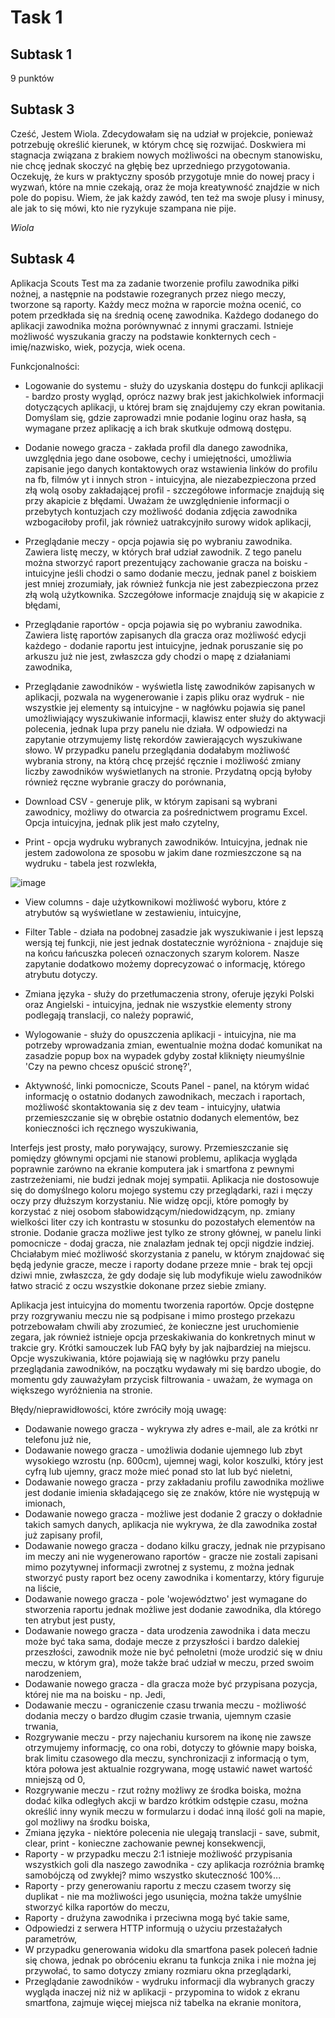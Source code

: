 # Task 1

## Subtask 1

9 punktów


## Subtask 3

Cześć, 
Jestem Wiola. Zdecydowałam się na udział w projekcie, ponieważ potrzebuję określić kierunek, w którym chcę się rozwijać. Doskwiera mi stagnacja związana z brakiem nowych możliwości na obecnym stanowisku, nie chcę jednak skoczyć na głębię bez uprzedniego przygotowania. Oczekuję, że kurs w praktyczny sposób przygotuje mnie do nowej pracy i wyzwań, które na mnie czekają, oraz że moja kreatywność znajdzie w nich pole do popisu. Wiem, że jak każdy zawód, ten też ma swoje plusy i minusy, ale jak to się mówi, kto nie ryzykuje szampana nie pije. 

*Wiola*


## Subtask 4

Aplikacja Scouts Test ma za zadanie tworzenie profilu zawodnika piłki nożnej, a następnie na podstawie rozegranych przez niego meczy, tworzone są raporty. Każdy mecz można w raporcie można ocenić, co potem przedkłada się na średnią ocenę zawodnika. Każdego dodanego do aplikacji zawodnika można porównywnać z innymi graczami. Istnieje możliwość wyszukania graczy na podstawie konkternych cech - imię/nazwisko, wiek, pozycja, wiek ocena.  

Funkcjonalności:
* Logowanie do systemu - służy do uzyskania dostępu do funkcji aplikacji - bardzo prosty wygląd, oprócz nazwy brak jest jakichkolwiek informacji dotyczących aplikacji, u której bram się znajdujemy czy ekran powitania. Domyślam się, gdzie zaprowadzi mnie podanie loginu oraz hasła, są wymagane przez aplikację a ich brak skutkuje odmową dostępu. 

* Dodanie nowego gracza - zakłada profil dla danego zawodnika, uwzględnia jego dane osobowe, cechy i umiejętności, umożliwia zapisanie jego danych kontaktowych oraz wstawienia linków do profilu na fb, filmów yt i innych stron - intuicyjna, ale niezabezpieczona przed złą wolą osoby zakładającej profil - szczegółowe informacje znajdują się przy akapicie z błędami. Uważam że uwzględnienie informacji o przebytych kontuzjach czy możliwość dodania zdjęcia zawodnika wzbogaciłoby profil, jak również uatrakcyjniło surowy widok aplikacji,

* Przeglądanie meczy - opcja pojawia się po wybraniu zawodnika. Zawiera listę meczy, w których brał udział zawodnik. Z tego panelu można stworzyć raport prezentujący zachowanie gracza na boisku - intuicyjne jeśli chodzi o samo dodanie meczu, jednak panel z boiskiem jest mniej zrozumiały, jak również funkcja nie jest zabezpieczona przez złą wolą użytkownika. Szczegółowe informacje znajdują się w akapicie z błędami,

* Przeglądanie raportów - opcja pojawia się po wybraniu zawodnika. Zawiera listę raportów zapisanych dla gracza oraz możliwość edycji każdego - dodanie raportu jest intuicyjne, jednak poruszanie się po arkuszu już nie jest, zwłaszcza gdy chodzi o mapę z działaniami zawodnika,

* Przeglądanie zawodników - wyświetla listę zawodników zapisanych w aplikacji, pozwala na wygenerowanie i zapis pliku oraz wydruk - nie wszystkie jej elementy są intuicyjne - w nagłówku pojawia się panel umożliwiający wyszukiwanie informacji, klawisz enter służy do aktywacji polecenia, jednak lupa przy panelu nie działa. W odpowiedzi na zapytanie otrzymujemy listę rekordów zawierających wyszukiwane słowo. W przypadku panelu przeglądania dodałabym możliwość wybrania strony, na którą chcę przejść ręcznie i możliwość zmiany liczby zawodników wyświetlanych na stronie. Przydatną opcją byłoby również ręczne wybranie graczy do porównania,

* Download CSV - generuje plik, w którym zapisani są wybrani zawodnicy, możliwy do otwarcia za pośrednictwem programu Excel. Opcja intuicyjna, jednak plik jest mało czytelny,

* Print - opcja wydruku wybranych zawodników. Intuicyjna, jednak nie jestem zadowolona ze sposobu w jakim dane rozmieszczone są na wydruku - tabela jest rozwlekła, 

![image](https://user-images.githubusercontent.com/128975245/234106629-f811c9d6-335d-4c92-aa6f-edada4eed640.png)

* View columns - daje użytkownikowi możliwość wyboru, które z atrybutów są wyświetlane w zestawieniu, intuicyjne, 

* Filter Table - działa na podobnej zasadzie jak wyszukiwanie i jest lepszą wersją tej funkcji, nie jest jednak dostatecznie wyróżniona - znajduje się na końcu łańcuszka poleceń oznaczonych szarym kolorem. Nasze zapytanie dodatkowo możemy doprecyzować o informację, którego atrybutu dotyczy.

* Zmiana języka - służy do przetłumaczenia strony, oferuje języki Polski oraz Angielski - intuicyjna, jednak nie wszystkie elementy strony podlegają translacji, co należy poprawić,

* Wylogowanie - służy do opuszczenia aplikacji - intuicyjna, nie ma potrzeby wprowadzania zmian, ewentualnie można dodać komunikat na zasadzie popup box na wypadek gdyby został kliknięty nieumyślnie 'Czy na pewno chcesz opuścić stronę?',

* Aktywność, linki pomocnicze, Scouts Panel - panel, na którym widać informację o ostatnio dodanych zawodnikach, meczach i raportach, możliwość skontaktowania się z dev team - intuicyjny, ułatwia przemieszczanie się w obrębie ostatnio dodanych elementów, bez konieczności ich ręcznego wyszukiwania,



Interfejs jest prosty, mało porywający, surowy. Przemieszczanie się pomiędzy głównymi opcjami nie stanowi problemu, aplikacja wygląda poprawnie zarówno na ekranie komputera jak i smartfona z pewnymi zastrzeżeniami, nie budzi jednak mojej sympatii. Aplikacja nie dostosowuje się do domyślnego koloru mojego systemu czy przeglądarki, razi i męczy oczy przy dłuższym korzystaniu. Nie widzę opcji, które pomogły by korzystać z niej osobom słabowidzącym/niedowidzącym, np. zmiany wielkości liter czy ich kontrastu w stosunku do pozostałych elementów na stronie. Dodanie gracza możliwe jest tylko ze strony głównej, w panelu linki pomocnicze - dodaj gracza, nie znalazłam jednak tej opcji nigdzie indziej. Chciałabym mieć możliwość skorzystania z panelu, w którym znajdować się będą jedynie gracze, mecze i raporty dodane przeze mnie - brak tej opcji dziwi mnie, zwłaszcza, że gdy dodaje się lub modyfikuje wielu zawodników łatwo stracić z oczu wszystkie dokonane przez siebie zmiany.

Aplikacja jest intuicyjna do momentu tworzenia raportów. Opcje dostępne przy rozgrywaniu meczu nie są podpisane i mimo prostego przekazu potrzebowałam chwili aby zrozumieć, że konieczne jest uruchomienie zegara, jak również istnieje opcja przeskakiwania do konkretnych minut w trakcie gry. Krótki samouczek lub FAQ były by jak najbardziej na miejscu. Opcje wyszukiwania, które pojawiają się w nagłówku przy panelu przeglądania zawodników, na początku wydawały mi się bardzo ubogie, do momentu gdy zauważyłam przycisk filtrowania - uważam, że wymaga on większego wyróżnienia na stronie.

Błędy/nieprawidłowości, które zwróciły moją uwagę:
* Dodawanie nowego gracza - wykrywa zły adres e-mail, ale za krótki nr telefonu już nie,
* Dodawanie nowego gracza - umożliwia dodanie ujemnego lub zbyt wysokiego wzrostu (np. 600cm), ujemnej wagi, kolor koszulki, który jest cyfrą lub ujemny, gracz może mieć ponad sto lat lub być nieletni,
* Dodawanie nowego gracza - przy zakładaniu profilu zawodnika możliwe jest dodanie imienia składającego się ze znaków, które nie występują w imionach,
* Dodawanie nowego gracza - możliwe jest dodanie 2 graczy o dokładnie takich samych danych, aplikacja nie wykrywa, że dla zawodnika został już zapisany profil,
* Dodawanie nowego gracza - dodano kilku graczy, jednak nie przypisano im meczy ani nie wygenerowano raportów - gracze nie zostali zapisani mimo pozytywnej informacji zwrotnej z systemu, z można jednak stworzyć pusty raport bez oceny zawodnika i komentarzy, który figuruje na liście,
* Dodawanie nowego gracza - pole 'województwo' jest wymagane do stworzenia raportu jednak możliwe jest dodanie zawodnika, dla którego ten atrybut jest pusty,
* Dodawanie nowego gracza - data urodzenia zawodnika i data meczu może być taka sama, dodaje mecze z przyszłości i bardzo dalekiej przeszłości, zawodnik może nie być pełnoletni (może urodzić się w dniu meczu, w którym gra), może także brać udział w meczu, przed swoim narodzeniem,
* Dodawanie nowego gracza - dla gracza może być przypisana pozycja, której nie ma na boisku - np. Jedi,
* Dodawanie meczu - ograniczenie czasu trwania meczu - możliwość dodania meczy o bardzo długim czasie trwania, ujemnym czasie trwania,
* Rozgrywanie meczu - przy najechaniu kursorem na ikonę nie zawsze otrzymujemy informację, co ona robi, dotyczy to głównie mapy boiska, brak limitu czasowego dla meczu, synchronizacji z informacją o tym, która połowa jest aktualnie rozgrywana, mogę ustawić nawet wartość  mniejszą od 0,
* Rozgrywanie meczu - rzut rożny możliwy ze środka boiska, można dodać kilka odległych akcji w bardzo krótkim odstępie czasu, można określić inny wynik meczu w formularzu i dodać inną ilość goli na mapie, gol możliwy na środku boiska,
* Zmiana języka - niektóre polecenia nie ulegają translacji - save, submit, clear, print - konieczne zachowanie pewnej konsekwencji,
* Raporty - w przypadku meczu 2:1 istnieje możliwość przypisania wszystkich goli dla naszego zawodnika - czy aplikacja rozróżnia bramkę samobójczą od zwykłej? mimo wszystko skuteczność 100%...
* Raporty - przy generowaniu raportu z meczu czasem tworzy się duplikat - nie ma możliwości jego usunięcia, można także umyślnie stworzyć kilka raportów do meczu,
* Raporty - drużyna zawodnika i przeciwna mogą być takie same,
* Odpowiedzi z serwera HTTP informują o użyciu przestażałych parametrów,
* W przypadku generowania widoku dla smartfona pasek poleceń ładnie się chowa, jednak po obróceniu ekranu ta funkcja znika i nie można jej przywołać, to samo dotyczy zmiany rozmiaru okna przeglądarki,
* Przeglądanie zawodników - wydruku informacji dla wybranych graczy wygląda inaczej niż niż w aplikacji - przypomina to widok z ekranu smartfona, zajmuje więcej miejsca niż tabelka na ekranie monitora,










